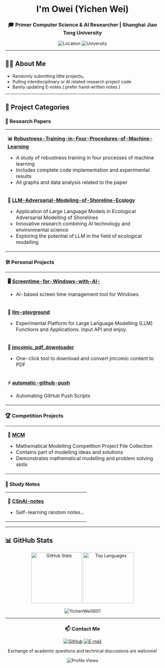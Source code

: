 <div align="center">
  <h1> I'm Owei (Yichen Wei)</h1>
  <h3>🎓 Primer Computer Science & AI Researcher | Shanghai Jiao Tong University</h3>
  
  <p>
    <img src="https://img.shields.io/badge/Location-China-red?style=flat-square" alt="Location">
    <img src="https://img.shields.io/badge/University-SJTU-blue?style=flat-square" alt="University">
  </p>
</div>

---

## 🧑‍💻 About Me

- Randomly submitting little projects。
- Pulling interdisciplinary or AI related research project code
- Barely updating E-notes ( prefer hand-written notes )

---

## 🚀 Project Categories

### 🔬 Research Papers
<table width="100%">
<tr>
<td>

**📊 [Robustness-Training-in-Four-Procedures-of-Machine-Learning](https://github.com/YichenWei0601/Robustness-Training-in-Four-Procedures-of-Machine-Learning)**  
- A study of robustness training in four processes of machine learning  
- Includes complete code implementation and experimental results  
- All graphs and data analysis related to the paper

</td>
</tr>
<tr>
<td>

**🌊 [LLM-Adversarial-Modeling-of-Shoreline-Ecology](https://github.com/YichenWei0601/LLM-Adversarial-Modeling-of-Shoreline-Ecology)**  
- Application of Large Language Models in Ecological Adversarial Modelling of Shorelines  
- Innovative research combining AI technology and environmental science  
- Exploring the potential of LLM in the field of ecological modelling

</td>
</tr>
</table>

### 🛠️ Personal Projects
<table width="100%">
<tr>
<td>

**🖥️ [Screentime-for-Windows-with-AI-](https://github.com/YichenWei0601/Screentime-for-Windows-with-AI-)**  
- AI-based screen time management tool for Windows
</td>
</tr>
<tr>
<td>

**🤖 [llm-playground](https://github.com/YichenWei0601/llm-playground)**  
- Experimental Platform for Large Language Modelling (LLM) Functions and Applications. Input API and enjoy.
</td>
</tr>
<tr>
<td>

**📄 [jmcomic_pdf_downloader](https://github.com/YichenWei0601/jmcomic_pdf_downloader)**  
- One-click tool to download and convert jmcomic content to PDF
</td>
</tr>
<tr>
<td>

**⚡ [automatic-github-push](https://github.com/YichenWei0601/automatic-github-push)**  
- Automating GitHub Push Scripts

</td>
</tr>
</table>

### 🏆 Competition Projects
<table width="100%">
<tr>
<td>

**🥇 [MCM](https://github.com/YichenWei0601/MCM)**  
- Mathematical Modelling Competition Project File Collection  
- Contains part of modelling ideas and solutions  
- Demonstrates mathematical modelling and problem solving skills

</td>
</tr>
</table>

### 📖 Study Notes
<table width="100%">
<tr>
<td>

**🎯 [CSnAI-notes](https://github.com/YichenWei0601/CSnAI-notes)**  
- Self-learning random notes...

</td>
</tr>
</table>

---

## 📊 GitHub Stats

<div align="center">
  <img src="https://github-readme-stats.vercel.app/api?username=YichenWei0601&show_icons=true&theme=vue&hide_border=true&count_private=true" alt="GitHub Stats" height="165">
  <img src="https://github-readme-stats.vercel.app/api/top-langs/?username=YichenWei0601&theme=vue&hide_border=true&layout=compact" alt="Top Languages" height="165">
  <p><img src="https://github-readme-streak-stats.herokuapp.com/?user=YichenWei0601&" alt="YichenWei0601" /></p>
</div>

---

<div align="center">
  <h3>📫 Contact Me</h3>
  
  [![GitHub](https://img.shields.io/badge/GitHub-100000?style=for-the-badge&logo=github&logoColor=white)](https://github.com/YichenWei0601)
  [![E-mail](https://img.shields.io/badge/E--mail-weiyichen21@163.com-blue?style=for-the-badge&logo=gmail&logoColor=white)](mailto:weiyichen21@163.com)
  
  <p> Exchange of academic questions and technical discussions are welcome!</p>
  
  ![Profile Views](https://komarev.com/ghpvc/?username=YichenWei0601&color=brightgreen&style=flat-square)
</div>
